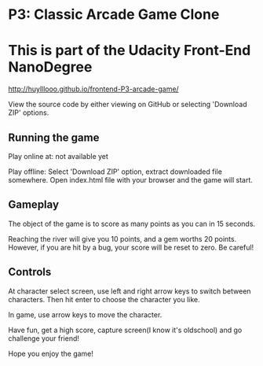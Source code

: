 P3: Classic Arcade Game Clone
===============================

# This is part of the Udacity Front-End NanoDegree

http://huylllooo.github.io/frontend-P3-arcade-game/

View the source code by either viewing on GitHub or selecting 'Download ZIP' options.

## Running the game

Play online at: not available yet

Play offline:
	Select 'Download ZIP' option, extract downloaded file somewhere. Open index.html file with your browser and the game will start.

## Gameplay
The object of the game is to score as many points as you can in 15 seconds.

Reaching the river will give you 10 points, and a gem worths 20 points. However, if you are hit by a bug, your score will be reset to zero. Be careful!

## Controls
At character select screen, use left and right arrow keys to switch between characters. Then hit enter to choose the character you like.

In game, use arrow keys to move the character.


Have fun, get a high score, capture screen(I know it's oldschool) and go challenge your friend!

Hope you enjoy the game!

